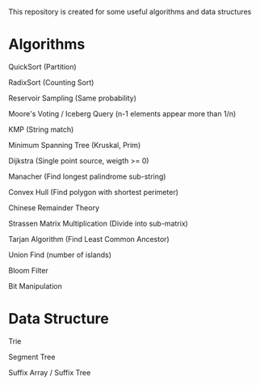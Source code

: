 This repository is created for some useful algorithms and data structures

# Algorithms
QuickSort                        (Partition)

RadixSort                        (Counting Sort)

Reservoir Sampling               (Same probability) 

Moore's Voting / Iceberg Query   (n-1 elements appear more than 1/n)

KMP                              (String match)

Minimum Spanning Tree            (Kruskal, Prim)

Dijkstra                         (Single point source, weigth >= 0)

Manacher                         (Find longest palindrome sub-string)

Convex Hull                      (Find polygon with shortest perimeter)

Chinese Remainder Theory

Strassen Matrix Multiplication   (Divide into sub-matrix)

Tarjan Algorithm                 (Find Least Common Ancestor)

Union Find                       (number of islands)

Bloom Filter

Bit Manipulation

# Data Structure
Trie

Segment Tree

Suffix Array / Suffix Tree

